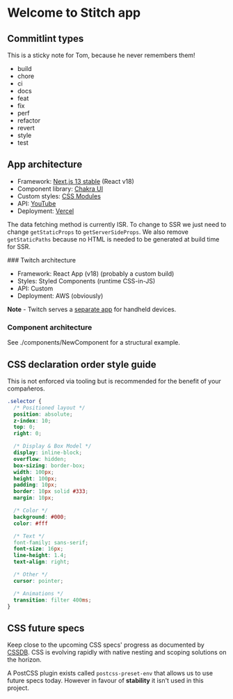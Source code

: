# Welcome to Stitch app

## Commitlint types

This is a sticky note for Tom, because he never remembers them!

- build
- chore
- ci
- docs
- feat
- fix
- perf
- refactor
- revert
- style
- test

## App architecture

- Framework: [Next.js 13 stable](https://nextjs.org/docs/getting-started) (React v18)
- Component library: [Chakra UI](https://chakra-ui.com/)
- Custom styles: [CSS Modules](https://nextjs.org/docs/basic-features/built-in-css-support#adding-component-level-css)
- API: [YouTube](https://developers.google.com/youtube/)
- Deployment: [Vercel](https://vercel.com/)

The data fetching method is currently ISR. To change to SSR we just need to
change `getStaticProps` to `getServerSideProps`. We also remove `getStaticPaths`
because no HTML is needed to be generated at build time for SSR.

### Twitch architecture

- Framework: React App (v18) (probably a custom build)
- Styles: Styled Components (runtime CSS-in-JS)
- API: Custom
- Deployment: AWS (obviously)

**Note** - Twitch serves a [separate app](https://m.twitch.tv) for handheld devices.

### Component architecture

See ./components/NewComponent for a structural example.

## CSS declaration order style guide

This is not enforced via tooling but is recommended for the benefit of your compañeros.

```css
.selector {
  /* Positioned layout */
  position: absolute;
  z-index: 10;
  top: 0;
  right: 0;

  /* Display & Box Model */
  display: inline-block;
  overflow: hidden;
  box-sizing: border-box;
  width: 100px;
  height: 100px;
  padding: 10px;
  border: 10px solid #333;
  margin: 10px;

  /* Color */
  background: #000;
  color: #fff

  /* Text */
  font-family: sans-serif;
  font-size: 16px;
  line-height: 1.4;
  text-align: right;

  /* Other */
  cursor: pointer;

  /* Animations */
  transition: filter 400ms;
}
```

## CSS future specs

Keep close to the upcoming CSS specs' progress as documented by [CSSDB](https://cssdb.org/#all-property).
CSS is evolving rapidly with native nesting and scoping solutions on the horizon.

A PostCSS plugin exists called `postcss-preset-env` that allows us to use future
specs today. However in favour of **stability** it isn't used in this project.
